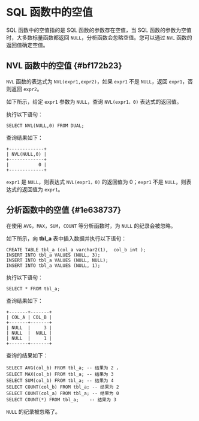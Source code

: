SQL 函数中的空值 
===============================



SQL 函数中的空值指的是 SQL 函数的参数存在空值，当 SQL 函数的参数为空值时，大多数标量函数都返回 `NULL`，分析函数会忽略空值。您可以通过 `NVL` 函数的返回值确定空值。

NVL 函数中的空值 {#bf172b23}
----------------------

`NVL` 函数的表达式为 `NVL(expr1,expr2)`，如果 `expr1` 不是 `NULL`，返回 `expr1`，否则返回 `expr2`。

如下所示，给定 `expr1` 参数为 `NULL`，查询 `NVL(expr1，0)` 表达式的返回值。

执行以下语句：

    SELECT NVL(NULL,0) FROM DUAL;



查询结果如下：

    +-------------+
    | NVL(NULL,0) |
    +-------------+
    |           0 |
    +-------------+



`expr1` 是 `NULL`，则表达式 `NVL(expr1，0)` 的返回值为 0；`expr1` 不是 `NULL`，则表达式的返回值为 `expr1`。

分析函数中的空值 {#1e638737}
--------------------

在使用 `AVG`，`MAX`，`SUM`，`COUNT` 等分析函数时，为 `NULL` 的纪录会被忽略。

如下所示，向 **tbl_a** 表中插入数据并执行以下语句：

    CREATE TABLE tbl_a (col_a varchar2(1),  col_b int );
    INSERT INTO tbl_a VALUES (NULL, 3);
    INSERT INTO tbl_a VALUES (NULL, NULL);
    INSERT INTO tbl_a VALUES (NULL, 1);



执行以下语句：

    SELECT * FROM tbl_a;



查询结果如下：

    +-------+-------+
    | COL_A | COL_B |
    +-------+-------+
    | NULL  |     3 |
    | NULL  |  NULL |
    | NULL  |     1 |
    +-------+-------+



查询的结果如下：

    SELECT AVG(col_b) FROM tbl_a; -- 结果为 2 ，
    SELECT MAX(col_b) FROM tbl_a; -- 结果为 3
    SELECT SUM(col_b) FROM tbl_a; -- 结果为 4
    SELECT COUNT(col_b) FROM tbl_a; -- 结果为 2 
    SELECT COUNT(col_a) FROM tbl_a; -- 结果为 0
    SELECT COUNT(*) FROM tbl_a;    -- 结果为 3



`NULL` 的纪录被忽略了。
